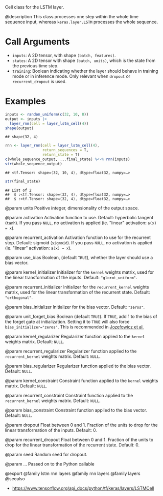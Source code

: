 Cell class for the LSTM layer.

@description
This class processes one step within the whole time sequence input, whereas
`keras.layer.LSTM` processes the whole sequence.

# Call Arguments
- `inputs`: A 2D tensor, with shape `(batch, features)`.
- `states`: A 2D tensor with shape `(batch, units)`, which is the state
    from the previous time step.
- `training`: Boolean indicating whether the layer should behave in
    training mode or in inference mode. Only relevant when `dropout` or
    `recurrent_dropout` is used.

# Examples

```r
inputs <- random_uniform(c(32, 10, 8))
output <- inputs |>
  layer_rnn(cell = layer_lstm_cell(4))
shape(output)
```

```
## shape(32, 4)
```

```r
rnn <- layer_rnn(cell = layer_lstm_cell(4),
                 return_sequences = T,
                 return_state = T)
c(whole_sequence_output, ...final_state) %<-% rnn(inputs)
str(whole_sequence_output)
```

```
## <tf.Tensor: shape=(32, 10, 4), dtype=float32, numpy=…>
```

```r
str(final_state)
```

```
## List of 2
##  $ :<tf.Tensor: shape=(32, 4), dtype=float32, numpy=…>
##  $ :<tf.Tensor: shape=(32, 4), dtype=float32, numpy=…>
```

@param units
Positive integer, dimensionality of the output space.

@param activation
Activation function to use. Default: hyperbolic tangent
(`tanh`). If you pass `NULL`, no activation is applied
(ie. "linear" activation: `a(x) = x`).

@param recurrent_activation
Activation function to use for the recurrent step.
Default: sigmoid (`sigmoid`). If you pass `NULL`, no activation is
applied (ie. "linear" activation: `a(x) = x`).

@param use_bias
Boolean, (default `TRUE`), whether the layer
should use a bias vector.

@param kernel_initializer
Initializer for the `kernel` weights matrix,
used for the linear transformation of the inputs. Default:
`"glorot_uniform"`.

@param recurrent_initializer
Initializer for the `recurrent_kernel`
weights matrix, used for the linear transformation
of the recurrent state. Default: `"orthogonal"`.

@param bias_initializer
Initializer for the bias vector. Default: `"zeros"`.

@param unit_forget_bias
Boolean (default `TRUE`). If `TRUE`,
add 1 to the bias of the forget gate at initialization.
Setting it to `TRUE` will also force `bias_initializer="zeros"`.
This is recommended in [Jozefowicz et al.](
https://github.com/mlresearch/v37/blob/gh-pages/jozefowicz15.pdf)

@param kernel_regularizer
Regularizer function applied to the `kernel` weights
matrix. Default: `NULL`.

@param recurrent_regularizer
Regularizer function applied to the
`recurrent_kernel` weights matrix. Default: `NULL`.

@param bias_regularizer
Regularizer function applied to the bias vector.
Default: `NULL`.

@param kernel_constraint
Constraint function applied to the `kernel` weights
matrix. Default: `NULL`.

@param recurrent_constraint
Constraint function applied to the
`recurrent_kernel` weights matrix. Default: `NULL`.

@param bias_constraint
Constraint function applied to the bias vector.
Default: `NULL`.

@param dropout
Float between 0 and 1. Fraction of the units to drop for the
linear transformation of the inputs. Default: 0.

@param recurrent_dropout
Float between 0 and 1. Fraction of the units to drop
for the linear transformation of the recurrent state. Default: 0.

@param seed
Random seed for dropout.

@param ...
Passed on to the Python callable

@export
@family lstm rnn layers
@family rnn layers
@family layers
@seealso
+ <https://www.tensorflow.org/api_docs/python/tf/keras/layers/LSTMCell>
